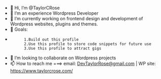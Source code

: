 - 👋 Hi, I’m @TaylorCRose
- 👀 I’m an experience Wordpress Developer
- 🌱 I’m currently working on frontend design and development of Wordpress websites, plugins and themes.
- 🥅 Goals:
-           1.Build out this profile
            2.Use this profile to store code snippets for future use
            3.Use this profile to attract gigs                   
- 💞️ I’m looking to collaborate on Wordpress projects
- 📫 How to reach me ===> email: DevTaylorRose@gmail.com | WP site: https://www.taylorcrose.com/

<!---
TaylorCRose/TaylorCRose is a ✨ special ✨ repository because its `README.md` (this file) appears on your GitHub profile.
You can click the Preview link to take a look at your changes.
--->
